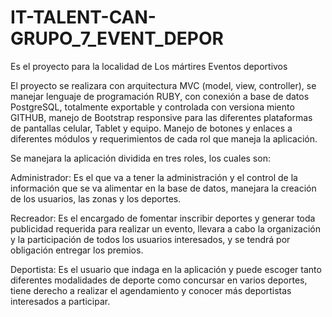 # IT-TALENT-CAN-GRUPO_7_EVENT_DEPOR
Es el proyecto para la localidad de Los mártires Eventos deportivos

El proyecto se realizara con arquitectura MVC (model, view, controller), se manejar lenguaje de programación RUBY, con conexión a base de datos PostgreSQL, totalmente exportable y controlada con versiona miento GITHUB, manejo de Bootstrap responsive para las diferentes plataformas de pantallas celular, Tablet y equipo. Manejo de botones y enlaces a diferentes módulos y requerimientos de cada rol que maneja la aplicación.

Se manejara la aplicación dividida en tres roles, los cuales son:

Administrador: Es el que va a tener la administración y el control de la información que se va alimentar en la base de datos, manejara la creación de los usuarios, las zonas y los deportes.

Recreador: Es el encargado de fomentar inscribir deportes y generar toda publicidad requerida para realizar un evento, llevara a cabo la organización y la participación de todos los usuarios interesados, y se tendrá por obligación entregar los premios.

Deportista: Es el usuario que indaga en la aplicación y puede escoger tanto diferentes modalidades de deporte como concursar en varios  deportes, tiene derecho a realizar el agendamiento y conocer más deportistas interesados a participar.
